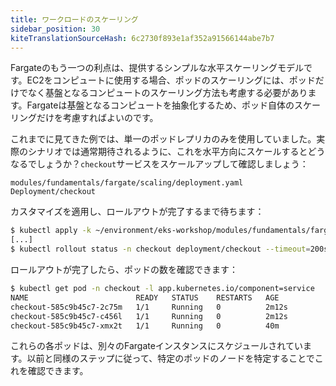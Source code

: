 ```yaml
---
title: ワークロードのスケーリング
sidebar_position: 30
kiteTranslationSourceHash: 6c2730f893e1af352a91566144abe7b7
---
```


Fargateのもう一つの利点は、提供するシンプルな水平スケーリングモデルです。EC2をコンピュートに使用する場合、ポッドのスケーリングには、ポッドだけでなく基盤となるコンピュートのスケーリング方法も考慮する必要があります。Fargateは基盤となるコンピュートを抽象化するため、ポッド自体のスケーリングだけを考慮すればよいのです。

これまでに見てきた例では、単一のポッドレプリカのみを使用していました。実際のシナリオでは通常期待されるように、これを水平方向にスケールするとどうなるでしょうか？`checkout`サービスをスケールアップして確認しましょう：

```kustomization
modules/fundamentals/fargate/scaling/deployment.yaml
Deployment/checkout
```

カスタマイズを適用し、ロールアウトが完了するまで待ちます：

```bash timeout=240
$ kubectl apply -k ~/environment/eks-workshop/modules/fundamentals/fargate/scaling
[...]
$ kubectl rollout status -n checkout deployment/checkout --timeout=200s
```

ロールアウトが完了したら、ポッドの数を確認できます：

```bash
$ kubectl get pod -n checkout -l app.kubernetes.io/component=service
NAME                        READY   STATUS    RESTARTS   AGE
checkout-585c9b45c7-2c75m   1/1     Running   0          2m12s
checkout-585c9b45c7-c456l   1/1     Running   0          2m12s
checkout-585c9b45c7-xmx2t   1/1     Running   0          40m
```

これらの各ポッドは、別々のFargateインスタンスにスケジュールされています。以前と同様のステップに従って、特定のポッドのノードを特定することでこれを確認できます。
